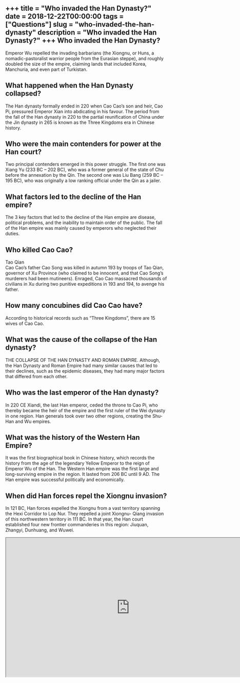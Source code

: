 +++
title = "Who invaded the Han Dynasty?"
date = 2018-12-22T00:00:00
tags = ["Questions"]
slug = "who-invaded-the-han-dynasty"
description = "Who invaded the Han Dynasty?"
+++
Who invaded the Han Dynasty?
----------------------------

Emperor Wu repelled the invading barbarians (the Xiongnu, or Huns, a nomadic-pastoralist warrior people from the Eurasian steppe), and roughly doubled the size of the empire, claiming lands that included Korea, Manchuria, and even part of Turkistan.

What happened when the Han Dynasty collapsed?
---------------------------------------------

The Han dynasty formally ended in 220 when Cao Cao’s son and heir, Cao Pi, pressured Emperor Xian into abdicating in his favour. The period from the fall of the Han dynasty in 220 to the partial reunification of China under the Jin dynasty in 265 is known as the Three Kingdoms era in Chinese history.

Who were the main contenders for power at the Han court?
--------------------------------------------------------

Two principal contenders emerged in this power struggle. The first one was Xiang Yu (233 BC – 202 BC), who was a former general of the state of Chu before the annexation by the Qin. The second one was Liu Bang (259 BC – 195 BC), who was originally a low ranking official under the Qin as a jailer.

What factors led to the decline of the Han empire?
--------------------------------------------------

The 3 key factors that led to the decline of the Han empire are disease, political problems, and the inability to maintain order of the public. The fall of the Han empire was mainly caused by emperors who neglected their duties.

Who killed Cao Cao?
-------------------

Tao Qian  
Cao Cao’s father Cao Song was killed in autumn 193 by troops of Tao Qian, governor of Xu Province (who claimed to be innocent, and that Cao Song’s murderers had been mutineers). Enraged, Cao Cao massacred thousands of civilians in Xu during two punitive expeditions in 193 and 194, to avenge his father.

How many concubines did Cao Cao have?
-------------------------------------

According to historical records such as “Three Kingdoms”, there are 15 wives of Cao Cao.

What was the cause of the collapse of the Han dynasty?
------------------------------------------------------

THE COLLAPSE OF THE HAN DYNASTY AND ROMAN EMPIRE. Although, the Han Dynasty and Roman Empire had many similar causes that led to their declines, such as the epidemic diseases, they had many major factors that differed from each other.

Who was the last emperor of the Han dynasty?
--------------------------------------------

In 220 CE Xiandi, the last Han emperor, ceded the throne to Cao Pi, who thereby became the heir of the empire and the first ruler of the Wei dynasty in one region. Han generals took over two other regions, creating the Shu-Han and Wu empires.

What was the history of the Western Han Empire?
-----------------------------------------------

It was the first biographical book in Chinese history, which records the history from the age of the legendary Yellow Emperor to the reign of Emperor Wu of the Han. The Western Han empire was the first large and long-surviving empire in the region. It lasted from 206 BC until 9 AD. The Han empire was successful politically and economically.

When did Han forces repel the Xiongnu invasion?
-----------------------------------------------

In 121 BC, Han forces expelled the Xiongnu from a vast territory spanning the Hexi Corridor to Lop Nur. They repelled a joint Xiongnu- Qiang invasion of this northwestern territory in 111 BC. In that year, the Han court established four new frontier commanderies in this region: Jiuquan, Zhangyi, Dunhuang, and Wuwei.

<iframe allow="accelerometer; autoplay; clipboard-write; encrypted-media; gyroscope; picture-in-picture" allowfullscreen="" class="__youtube_prefs__  epyt-is-override  no-lazyload" data-no-lazy="1" data-origheight="433" data-origwidth="770" data-skipgform_ajax_framebjll="" height="433" id="_ytid_11227" loading="lazy" src="https://www.youtube.com/embed/gpBgawuphf8?enablejsapi=1&autoplay=0&cc_load_policy=0&cc_lang_pref=&iv_load_policy=1&loop=0&modestbranding=0&rel=1&fs=1&playsinline=0&autohide=2&theme=dark&color=red&controls=1&" title="YouTube player" width="770"></iframe>